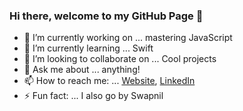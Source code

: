 ### Hi there, welcome to my GitHub Page 👋

- 🔭 I’m currently working on ... mastering JavaScript
- 🌱 I’m currently learning ... Swift
- 👯 I’m looking to collaborate on ... Cool projects
- 💬 Ask me about ... anything!
- 📫 How to reach me: ... [Website](https://www.hasaniqbal.com), [LinkedIn](https://www.linkedin.com/in/mdhasaniqbal)
- ⚡ Fun fact: ... I also go by Swapnil
